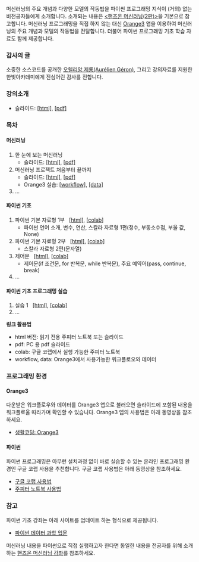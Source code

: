 머신러닝의 주요 개념과 다양한 모델의 작동법을 파이썬 프로그래밍 지식이 (거의) 없는 비전공자들에게 소개합니다.
소개되는 내용은 [&lt;핸즈온 머신러닝(2판)&gt;](https://m.hanbit.co.kr/store/books/book_view.html?p_code=B7033438574)을
기본으로 참고합니다.
머신러닝 프로그래밍을 직접 하지 않는 대신 [Orange3](https://orangedatamining.com/) 앱을 이용하여 머신러닝의 주요 개념과 모델의 작동법을 전달합니다.
더불어 파이썬 프로그래밍 기초 학습 자료도 함께 제공합니다.

### 감사의 글

소중한 소스코드를 공개한 
[오렐리앙 제롱(Aur&eacute;lien G&eacute;ron)](https://github.com/ageron/handson-ml2), 
그리고 강의자료를 지원한 한빛아카데미에게 진심어린 감사를 전합니다.

### 강의소개

* 슬라이드: [[html]](./slides/mlmath00-intro.slides.html), 
    [[pdf]](./slides/mlmath00-intro-slides.pdf)

### 목차

#### 머신러닝

1. 한 눈에 보는 머신러닝
    * 슬라이드: [[html]](./slides/mlmath01.slides.html), 
    [[pdf]](./slides/mlmath01-slides.pdf)
1. 머신러닝 프로젝트 처음부터 끝까지
    * 슬라이드: [[html]](./slides/mlmath02.slides.html), 
    [[pdf]](./slides/mlmath02-slides.pdf)
    * Orange3 실습: <a href="https://raw.githubusercontent.com/codingalzi/mle/master/orange3/california_house-prices.ows" download>[workflow]</a>, 
    <a href="https://raw.githubusercontent.com/codingalzi/mle/master/orange3/california_house_prices.tab" download>[data]</a>
1. ...

#### 파이썬 기초

1. 파이썬 기본 자료형 1부 &nbsp;
    [[html]](./notebooks/python01.html),
    [[colab]](https://colab.research.google.com/github/codingalzi/mle/blob/master/notebooks/python01.ipynb)
    - 파이썬 언어 소개, 변수, 연산, 스칼라 자료형 1편(정수, 부동소수점, 부울 값, None)
1. 파이썬 기본 자료형 2부 &nbsp;
    [[html]](./notebooks/python02.html),
    [[colab]](https://colab.research.google.com/github/codingalzi/mle/blob/master/notebooks/python02.ipynb)
    - 스칼라 자료형 2편(문자열)
1. 제어문 &nbsp;
    [[html]](./notebooks/python03.html),
    [[colab]](https://colab.research.google.com/github/codingalzi/mle/blob/master/notebooks/python03.ipynb)
    - 제어문(if 조건문, for 반복문, while 반복문), 주요 예약어(pass, continue, break)
1. ...

#### 파이썬 기초 프로그래밍 실습

1. 실습 1 &nbsp;
    [[html]](./practices/practice01.html),
    [[colab]](https://colab.research.google.com/github/codingalzi/mle/blob/master/practices/practice01.ipynb)
1. ...

**링크 활용법**

* html 버전: 읽기 전용 주피터 노트북 또는 슬라이드
* pdf: PC 용 pdf 슬라이드
* colab: 구글 코랩에서 실행 가능한 주피터 노트북
* workflow, data: Orange3에서 사용가능한 워크플로오와 데이터

### 프로그래밍 환경

#### Orange3
다운받은 워크플로우와 데이터를 Orange3 앱으로 불러오면 슬라이드에 포함된 내용을 워크플로울 따라가며 확인할 수 있습니다.
Orange3 앱의 사용법은 아래 동영상을 참조하세요.

* [생활코딩: Orange3](https://www.opentutorials.org/course/4549)

#### 파이썬
파이썬 프로그래밍은 아무런 설치과정 없이 바로 실습할 수 있는 온라인 프로그래밍 환경인 구글 코랩 사용을 추천합니다.
구글 코랩 사용법은 아래 동영상을 참조하세요.

* [구글 코랩 사용법](https://www.youtube.com/watch?v=Jb_n90gHdP0)
* [주피터 노트북 사용법](https://www.youtube.com/watch?v=4_-IIfbdR5M&list=PLRYL8FHwJMhD_Wi22JLm2VURrjt_iVX7X&index=2)

### 참고

파이썬 기초 강좌는 아래 사이트를 업데이트 하는 형식으로 제공됩니다.

* [파이썬 데이터 과학 입문](https://formal.hknu.ac.kr/Gongsu-DataSci/)

머신러닝 내용을 파이썬으로 직접 실행하고자 한다면
동일한 내용을 전공자를 위해 소개하는 [핸즈온 머신러닝 강좌](https://codingalzi.github.io/handson-ml/)를 참조하세요.
